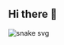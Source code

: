## Hi there 👋

![snake svg](https://raw.githubusercontent.com/SEU-UTILIZADOR/L9nnek/output/github-contribution-grid-snake.svg)
